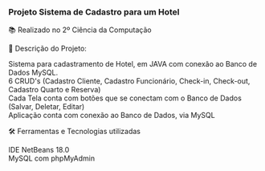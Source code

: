 ### Projeto Sistema de Cadastro para um Hotel

📚 Realizado no 2º Ciência da Computação

📃 Descrição do Projeto:

Sistema para cadastramento de Hotel, em JAVA com conexão ao Banco de Dados MySQL. <br>
6 CRUD's (Cadastro Cliente, Cadastro Funcionário, Check-in, Check-out, Cadastro Quarto e Reserva)<br>
Cada Tela conta com botões que se conectam com o Banco de Dados (Salvar, Deletar, Editar)<br>
Aplicação conta com conexão ao Banco de Dados, via MySQL

🛠 Ferramentas e Tecnologias utilizadas<br>

IDE NetBeans 18.0<br>
MySQL com phpMyAdmin
  
<div>

